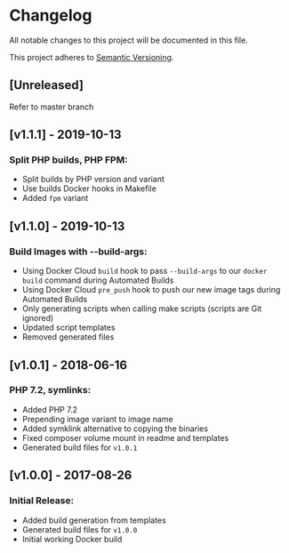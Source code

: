 # Changelog
All notable changes to this project will be documented in this file.

This project adheres to [Semantic Versioning][semver].


## \[Unreleased]

Refer to master branch

## \[v1.1.1\] - 2019-10-13

### Split PHP builds, PHP FPM:
- Split builds by PHP version and variant
- Use builds Docker hooks in Makefile
- Added `fpm` variant

## \[v1.1.0\] - 2019-10-13

### Build Images with --build-args:
- Using Docker Cloud `build` hook to pass `--build-args` to our `docker build` command during Automated Builds
- Using Docker Cloud `pre_push` hook to push our new image tags during Automated Builds
- Only generating scripts when calling make scripts (scripts are Git ignored)
- Updated script templates
- Removed generated files

## \[v1.0.1\] - 2018-06-16

### PHP 7.2, symlinks:
- Added PHP 7.2
- Prepending image variant to image name
- Added symklink alternative to copying the binaries
- Fixed composer volume mount in readme and templates
- Generated build files for `v1.0.1`

## \[v1.0.0\] - 2017-08-26

### Initial Release:
- Added build generation from templates
- Generated build files for `v1.0.0`
- Initial working Docker build

[semver]: https://semver.org/spec/v2.0.0.html "Semantic Versioning 2.0.0"
